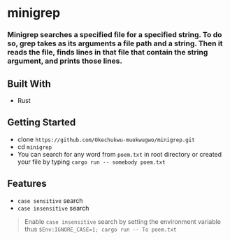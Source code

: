 # minigrep

### Minigrep searches a specified file for a specified string. To do so, grep takes as its arguments a file path and a string. Then it reads the file, finds lines in that file that contain the string argument, and prints those lines.

## Built With 
- Rust

## Getting Started
- clone `https://github.com/Okechukwu-muokwugwo/minigrep.git`
- cd `minigrep`
- You can search for any word from `poem.txt` in root directory or created your file by typing `cargo run -- somebody poem.txt`

## Features
- `case sensitive` search
- `case insensitive` search

> Enable `case insensitive` search by setting the environment variable thus `$Env:IGNORE_CASE=1; cargo run -- To poem.txt`

